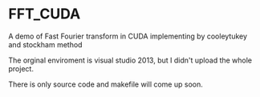 # FFT_CUDA
A demo of Fast Fourier transform in CUDA implementing by cooleytukey and stockham method

The orginal enviroment is visual studio 2013, but I didn't upload the whole project.

There is only source code and makefile will come up soon.


